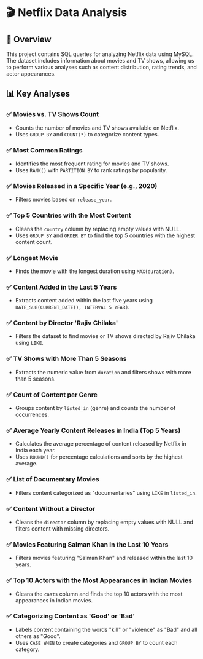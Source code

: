 # 🎬 Netflix Data Analysis

## 📌 Overview
This project contains SQL queries for analyzing Netflix data using MySQL. The dataset includes information about movies and TV shows, allowing us to perform various analyses such as content distribution, rating trends, and actor appearances.

## 📊 Key Analyses

### ✅ Movies vs. TV Shows Count
- Counts the number of movies and TV shows available on Netflix.
- Uses `GROUP BY` and `COUNT(*)` to categorize content types.

### ✅ Most Common Ratings
- Identifies the most frequent rating for movies and TV shows.
- Uses `RANK()` with `PARTITION BY` to rank ratings by popularity.

### ✅ Movies Released in a Specific Year (e.g., 2020)
- Filters movies based on `release_year`.

### ✅ Top 5 Countries with the Most Content
- Cleans the `country` column by replacing empty values with NULL.
- Uses `GROUP BY` and `ORDER BY` to find the top 5 countries with the highest content count.

### ✅ Longest Movie
- Finds the movie with the longest duration using `MAX(duration)`.

### ✅ Content Added in the Last 5 Years
- Extracts content added within the last five years using `DATE_SUB(CURRENT_DATE(), INTERVAL 5 YEAR)`.

### ✅ Content by Director 'Rajiv Chilaka'
- Filters the dataset to find movies or TV shows directed by Rajiv Chilaka using `LIKE`.

### ✅ TV Shows with More Than 5 Seasons
- Extracts the numeric value from `duration` and filters shows with more than 5 seasons.

### ✅ Count of Content per Genre
- Groups content by `listed_in` (genre) and counts the number of occurrences.

### ✅ Average Yearly Content Releases in India (Top 5 Years)
- Calculates the average percentage of content released by Netflix in India each year.
- Uses `ROUND()` for percentage calculations and sorts by the highest average.

### ✅ List of Documentary Movies
- Filters content categorized as "documentaries" using `LIKE` in `listed_in`.

### ✅ Content Without a Director
- Cleans the `director` column by replacing empty values with NULL and filters content with missing directors.

### ✅ Movies Featuring Salman Khan in the Last 10 Years
- Filters movies featuring "Salman Khan" and released within the last 10 years.

### ✅ Top 10 Actors with the Most Appearances in Indian Movies
- Cleans the `casts` column and finds the top 10 actors with the most appearances in Indian movies.

### ✅ Categorizing Content as 'Good' or 'Bad'
- Labels content containing the words "kill" or "violence" as "Bad" and all others as "Good".
- Uses `CASE WHEN` to create categories and `GROUP BY` to count each category.
